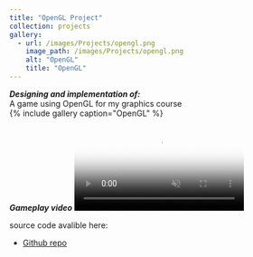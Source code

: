 ```yaml
---
title: "OpenGL Project"
collection: projects
gallery:
  - url: /images/Projects/opengl.png  
    image_path: /images/Projects/opengl.png  
    alt: "OpenGL"
    title: "OpenGL"
---
```

***Designing and implementation of:***  
A game using OpenGL for my graphics course  
{% include gallery caption="OpenGL" %}      


***Gameplay video*** 
<video src="/images/Projects/gameplay.mp4" controls muted preload poster="/images/Projects/opengl.png" >
  </video>
  
source code avalible here:  
* [Github repo](https://github.com/mohmehdi/OpenGL_Practice)  




